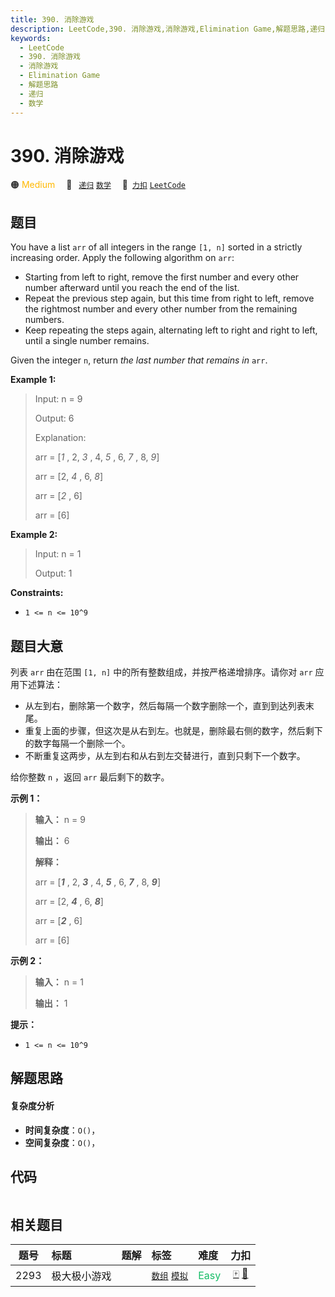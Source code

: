 ```yaml
---
title: 390. 消除游戏
description: LeetCode,390. 消除游戏,消除游戏,Elimination Game,解题思路,递归,数学
keywords:
  - LeetCode
  - 390. 消除游戏
  - 消除游戏
  - Elimination Game
  - 解题思路
  - 递归
  - 数学
---
```


# 390. 消除游戏

🟠 <font color=#ffb800>Medium</font>&emsp; 🔖&ensp; [`递归`](/tag/recursion.md) [`数学`](/tag/math.md)&emsp; 🔗&ensp;[`力扣`](https://leetcode.cn/problems/elimination-game) [`LeetCode`](https://leetcode.com/problems/elimination-game)

## 题目

You have a list `arr` of all integers in the range `[1, n]` sorted in a
strictly increasing order. Apply the following algorithm on `arr`:

  * Starting from left to right, remove the first number and every other number afterward until you reach the end of the list.
  * Repeat the previous step again, but this time from right to left, remove the rightmost number and every other number from the remaining numbers.
  * Keep repeating the steps again, alternating left to right and right to left, until a single number remains.

Given the integer `n`, return _the last number that remains in_ `arr`.



**Example 1:**

> Input: n = 9
> 
> Output: 6
> 
> Explanation:
> 
> arr = [_1_ , 2, _3_ , 4, _5_ , 6, _7_ , 8, _9_]
> 
> arr = [2, _4_ , 6, _8_]
> 
> arr = [_2_ , 6]
> 
> arr = [6]

**Example 2:**

> Input: n = 1
> 
> Output: 1

**Constraints:**

  * `1 <= n <= 10^9`


## 题目大意

列表 `arr` 由在范围 `[1, n]` 中的所有整数组成，并按严格递增排序。请你对 `arr` 应用下述算法：

  * 从左到右，删除第一个数字，然后每隔一个数字删除一个，直到到达列表末尾。
  * 重复上面的步骤，但这次是从右到左。也就是，删除最右侧的数字，然后剩下的数字每隔一个删除一个。
  * 不断重复这两步，从左到右和从右到左交替进行，直到只剩下一个数字。

给你整数 `n` ，返回 `arr` 最后剩下的数字。



**示例 1：**

> 
> 
> 
> 
> 
> **输入：** n = 9
> 
> **输出：** 6
> 
> **解释：**
> 
> arr = [**_1_** , 2, _**3**_ , 4, _**5**_ , 6, _**7**_ , 8, _**9**_]
> 
> arr = [2, _**4**_ , 6, _**8**_]
> 
> arr = [_**2**_ , 6]
> 
> arr = [6]
> 
> 

**示例 2：**

> 
> 
> 
> 
> 
> **输入：** n = 1
> 
> **输出：** 1
> 
> 



**提示：**

  * `1 <= n <= 10^9`


## 解题思路

#### 复杂度分析

- **时间复杂度**：`O()`，
- **空间复杂度**：`O()`，

## 代码

```javascript

```

## 相关题目

<!-- prettier-ignore -->
| 题号 | 标题 | 题解 | 标签 | 难度 | 力扣 |
| :------: | :------ | :------: | :------ | :------ | :------: |
| 2293 | 极大极小游戏 |  |  [`数组`](/tag/array.md) [`模拟`](/tag/simulation.md) | <font color=#15bd66>Easy</font> | [🀄️](https://leetcode.cn/problems/min-max-game) [🔗](https://leetcode.com/problems/min-max-game) |